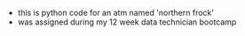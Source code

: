 * this is python code for an atm named 'northern frock'
* was assigned during my 12 week data technician bootcamp
